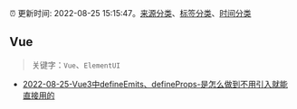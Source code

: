 :alarm_clock: 更新时间: 2022-08-25 15:15:47。[来源分类](../README.md)、[标签分类](../TAGS.md)、[时间分类](../TIMELINE.md)

## Vue


> 关键字：`Vue`、`ElementUI`



- [2022-08-25-Vue3中defineEmits、defineProps-是怎么做到不用引入就能直接用的](https://toutiao.io/k/5u5mrh5) 